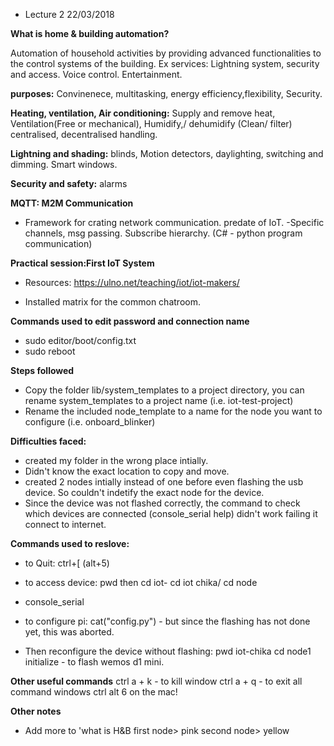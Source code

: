 
* Lecture 2 22/03/2018

**What is home & building automation?** 

Automation of household activities by providing advanced functionalities to the control systems of the building. 
Ex services: Lightning system, security and access. Voice control. Entertainment. 

**purposes:** Convinenece, multitasking, energy efficiency,flexibility, Security. 

**Heating, ventilation, Air conditioning:** Supply and remove heat, Ventilation(Free or mechanical), Humidify,/ dehumidify  (Clean/ filter)
centralised, decentralised handling. 

**Lightning and shading:** blinds, Motion detectors, daylighting, switching and dimming. Smart windows.

**Security and safety:** alarms

**MQTT: M2M Communication** 
- Framework for crating network communication. predate of IoT. 
-Specific channels, msg passing. Subscribe hierarchy. (C# - python program communication)


**Practical session:First IoT System**

* Resources: https://ulno.net/teaching/iot/iot-makers/ 

* Installed matrix for the common chatroom.

**Commands used to edit password and connection name**
* sudo editor/boot/config.txt 
* sudo reboot

**Steps followed**
* Copy the folder lib/system_templates to a project directory, you can rename system_templates to a project name (i.e. iot-test-project)
* Rename the included node_template to a name for the node you want to configure (i.e. onboard_blinker)

**Difficulties faced:**
* created my folder in the wrong place intially. 
* Didn't know the exact location to copy and move.
* created 2 nodes intially instead of one before even flashing the usb device. So couldn't indetify the exact node for the device. 
* Since the device was not flashed correctly, the command to check which devices are connected (console_serial help) didn't work failing it connect to internet.

**Commands used to reslove:**

* to Quit: ctrl+[ (alt+5)

* to access device: pwd
then cd iot-
cd iot chika/
cd node

* console_serial

* to configure pi: cat("config.py") - but since the flashing has not done yet, this was aborted. 

* Then reconfigure the device without flashing:
pwd
iot-chika
cd node1
initialize - to flash wemos d1 mini. 

**Other useful commands**
ctrl a + k - to kill window
ctrl a + q - to exit all command windows
ctrl alt 6 on the mac!


**Other notes**
* Add more to 'what is H&B
first node> pink
second node> yellow





